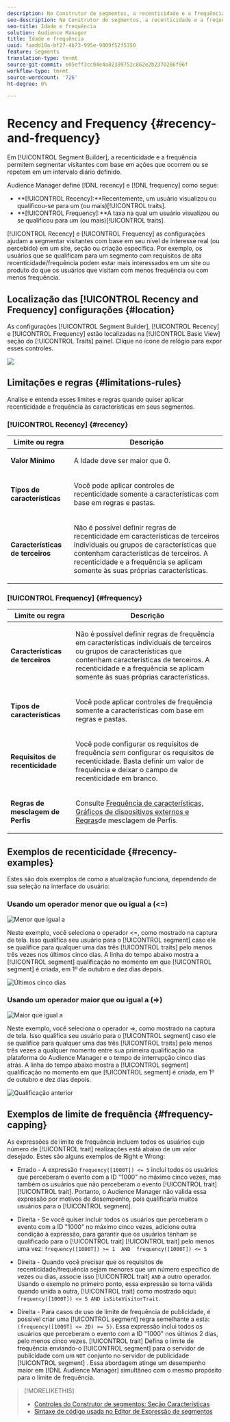 ```yaml
---
description: No Construtor de segmentos, a recenticidade e a frequência permitem segmentar visitantes com base em ações que ocorrem ou se repetem em um intervalo diário definido.
seo-description: No Construtor de segmentos, a recenticidade e a frequência permitem segmentar visitantes com base em ações que ocorrem ou se repetem em um intervalo diário definido.
seo-title: Idade e frequência
solution: Audience Manager
title: Idade e frequência
uuid: faadd18a-bf27-4b73-995e-9809f52f5350
feature: Segments
translation-type: tm+mt
source-git-commit: e05eff3cc04e4a82399752c862e2b2370286f96f
workflow-type: tm+mt
source-wordcount: '726'
ht-degree: 0%

---
```



# Recency and Frequency {#recency-and-frequency}

Em [!UICONTROL Segment Builder], a recenticidade e a frequência permitem segmentar visitantes com base em ações que ocorrem ou se repetem em um intervalo diário definido.

Audience Manager define [!DNL recency] e [!DNL frequency] como segue:

* **[!UICONTROL Recency]:**Recentemente, um usuário visualizou ou qualificou-se para um (ou mais)[!UICONTROL traits].
* **[!UICONTROL Frequency]:**A taxa na qual um usuário visualizou ou se qualificou para um (ou mais)[!UICONTROL traits].

[!UICONTROL Recency] e [!UICONTROL Frequency] as configurações ajudam a segmentar visitantes com base em seu nível de interesse real (ou percebido) em um site, seção ou criação específica. Por exemplo, os usuários que se qualificam para um segmento com requisitos de alta recenticidade/frequência podem estar mais interessados em um site ou produto do que os usuários que visitam com menos frequência ou com menos frequência.

## Localização das [!UICONTROL Recency and Frequency] configurações {#location}

As configurações [!UICONTROL Segment Builder], [!UICONTROL Recency] e [!UICONTROL Frequency] estão localizadas na [!UICONTROL Basic View] seção do [!UICONTROL Traits] painel. Clique no ícone de relógio para expor esses controles.

![](assets/recency_frequency.png)

## Limitações e regras {#limitations-rules}

Analise e entenda esses limites e regras quando quiser aplicar recenticidade e frequência às características em seus segmentos.

### [!UICONTROL Recency] {#recency}

<table id="table_026064124C694D75B7A960457D50170B"> 
 <thead> 
  <tr> 
   <th colname="col1" class="entry"> Limite ou regra </th> 
   <th colname="col2" class="entry"> Descrição </th> 
  </tr> 
 </thead>
 <tbody> 
  <tr> 
   <td colname="col1"> <p> <b>Valor Mínimo</b> </p> </td> 
   <td colname="col2"> <p>A Idade deve ser maior que 0. </p> </td> 
  </tr>
  <tr> 
   <td colname="col1"> <p> <b>Tipos de características</b> </p> </td> 
   <td colname="col2"> <p>Você pode aplicar controles de recenticidade somente a características com base em regras e pastas. </p> </td> 
  </tr> 
  <tr> 
   <td colname="col1"> <p> <b>Características de terceiros</b> </p> </td> 
   <td colname="col2"> <p>Não é possível definir regras de recenticidade em características de terceiros individuais ou grupos de características que contenham características de terceiros. A recenticidade e a frequência se aplicam somente às suas próprias características. </p> </td> 
  </tr> 
 </tbody> 
</table>

### [!UICONTROL Frequency] {#frequency}

<table id="table_EBD621D26C8B4D03933E8C0753C892A7"> 
 <thead> 
  <tr> 
   <th colname="col1" class="entry"> Limite ou regra </th> 
   <th colname="col2" class="entry"> Descrição </th> 
  </tr> 
 </thead>
 <tbody> 
  <tr> 
   <td colname="col1"> <p> <b>Características de terceiros</b> </p> </td> 
   <td colname="col2"> <p>Não é possível definir regras de frequência em características individuais de terceiros ou grupos de características que contenham características de terceiros. A recenticidade e a frequência se aplicam somente às suas próprias características. </p> </td> 
  </tr> 
  <tr> 
   <td colname="col1"> <p> <b>Tipos de características</b> </p> </td> 
   <td colname="col2"> <p>Você pode aplicar controles de frequência somente a características com base em regras e pastas. </p> </td> 
  </tr> 
  <tr> 
   <td colname="col1"> <p> <b>Requisitos de recenticidade</b> </p> </td> 
   <td colname="col2"> <p>Você pode configurar os requisitos de frequência <i>sem</i> configurar os requisitos de recenticidade. Basta definir um valor de frequência e deixar o campo de recenticidade em branco. </p> </td> 
  </tr> 
  <tr> 
   <td colname="col1"> <p><b>Regras de mesclagem de Perfis</b> </p> </td> 
   <td colname="col2"> <p>Consulte <a href="../../faq/faq-profile-merge.md#trait-freq-device-rules"> Frequência de características, Gráficos de dispositivos externos e Regras</a>de mesclagem de Perfis. </p> </td> 
  </tr> 
 </tbody> 
</table>

## Exemplos de recenticidade {#recency-examples}

Estes são dois exemplos de como a atualização funciona, dependendo de sua seleção na interface do usuário:

### Usando um operador menor que ou igual a (&lt;=)

![Menor que igual a](assets/less-than-equal-to.png)

Neste exemplo, você seleciona o operador &lt;=, como mostrado na captura de tela. Isso qualifica seu usuário para o [!UICONTROL segment] caso ele se qualifice para qualquer uma das três [!UICONTROL traits] pelo menos três vezes nos últimos cinco dias. A linha do tempo abaixo mostra a [!UICONTROL segment] qualificação no momento em que [!UICONTROL segment] é criada, em 1º de outubro e dez dias depois.

![Últimos cinco dias](assets/last-5-days.png)

### Usando um operador maior que ou igual a (=>)

![Maior que igual a](assets/greater-than-equal-to.png)

Neste exemplo, você seleciona o operador =>, como mostrado na captura de tela. Isso qualifica seu usuário para o [!UICONTROL segment] caso ele se qualifice para qualquer uma das três [!UICONTROL traits] pelo menos três vezes a qualquer momento entre sua primeira qualificação na plataforma do Audience Manager e o tempo de interrupção cinco dias atrás. A linha do tempo abaixo mostra a [!UICONTROL segment] qualificação no momento em que [!UICONTROL segment] é criada, em 1º de outubro e dez dias depois.

![Qualificação anterior](assets/earlier-qualification.png)


## Exemplos de limite de frequência {#frequency-capping}

As expressões de limite de frequência incluem todos os usuários cujo número de [!UICONTROL trait] realizações está abaixo de um valor desejado. Estes são alguns exemplos de Right e Wrong:

* Errado - A expressão `frequency([1000T]) <= 5` inclui todos os usuários que perceberam o evento com a ID &quot;1000&quot; no máximo cinco vezes, mas também os usuários que não perceberam o evento [!UICONTROL trait] [!UICONTROL trait]. Portanto, o Audience Manager não valida essa expressão por motivos de desempenho, pois qualificaria muitos usuários para o [!UICONTROL segment].

* Direita - Se você quiser incluir todos os usuários que perceberam o evento com a ID &quot;1000&quot; no máximo cinco vezes, adicione outra condição à expressão, para garantir que os usuários tenham se qualificado para o [!UICONTROL trait] [!UICONTROL trait] pelo menos uma vez:  `frequency([1000T]) >= 1  AND  frequency([1000T]) <= 5`

* Direita - Quando você precisar que os requisitos de recenticidade/frequência sejam menores que um número específico de vezes ou dias, associe isso [!UICONTROL trait] `AND` a outro operador. Usando o exemplo no primeiro ponto, essa expressão se torna válida quando unida a outra, [!UICONTROL trait] como mostrado aqui: `frequency([1000T]) <= 5 AND isSiteVisitorTrait`.

* Direita - Para casos de uso de limite de frequência de publicidade, é possível criar uma [!UICONTROL segment] regra semelhante a esta: `(frequency([1000T] <= 2D) >= 5)`. Essa expressão inclui todos os usuários que perceberam o evento com a ID &quot;1000&quot; nos últimos 2 dias, pelo menos cinco vezes. [!UICONTROL trait] Defina o limite de frequência enviando-o [!UICONTROL segment] para o servidor de publicidade com um `NOT` conjunto no servidor de publicidade [!UICONTROL segment] . Essa abordagem atinge um desempenho maior em [!DNL Audience Manager] simultâneo com o mesmo propósito para o limite de frequência.

>[!MORELIKETHIS]
>
>* [Controles do Construtor de segmentos: Seção Características](../../features/segments/segment-builder.md#segment-builder-controls-traits)
>* [Sintaxe de código usada no Editor de Expressão de segmentos](../../features/segments/segment-code-syntax.md)

